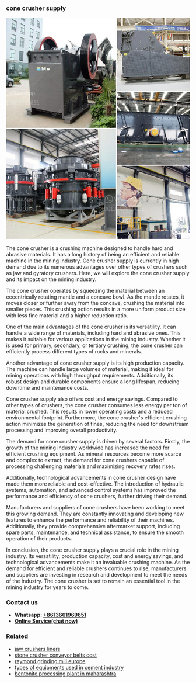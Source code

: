 <h3>cone crusher supply</h3><img src='1708309330.jpg' alt=''><p>The cone crusher is a crushing machine designed to handle hard and abrasive materials. It has a long history of being an efficient and reliable machine in the mining industry. Cone crusher supply is currently in high demand due to its numerous advantages over other types of crushers such as jaw and gyratory crushers. Here, we will explore the cone crusher supply and its impact on the mining industry.</p><p>The cone crusher operates by squeezing the material between an eccentrically rotating mantle and a concave bowl. As the mantle rotates, it moves closer or further away from the concave, crushing the material into smaller pieces. This crushing action results in a more uniform product size with less fine material and a higher reduction ratio.</p><p>One of the main advantages of the cone crusher is its versatility. It can handle a wide range of materials, including hard and abrasive ones. This makes it suitable for various applications in the mining industry. Whether it is used for primary, secondary, or tertiary crushing, the cone crusher can efficiently process different types of rocks and minerals.</p><p>Another advantage of cone crusher supply is its high production capacity. The machine can handle large volumes of material, making it ideal for mining operations with high throughput requirements. Additionally, its robust design and durable components ensure a long lifespan, reducing downtime and maintenance costs.</p><p>Cone crusher supply also offers cost and energy savings. Compared to other types of crushers, the cone crusher consumes less energy per ton of material crushed. This results in lower operating costs and a reduced environmental footprint. Furthermore, the cone crusher's efficient crushing action minimizes the generation of fines, reducing the need for downstream processing and improving overall productivity.</p><p>The demand for cone crusher supply is driven by several factors. Firstly, the growth of the mining industry worldwide has increased the need for efficient crushing equipment. As mineral resources become more scarce and complex to extract, the demand for cone crushers capable of processing challenging materials and maximizing recovery rates rises.</p><p>Additionally, technological advancements in cone crusher design have made them more reliable and cost-effective. The introduction of hydraulic systems, automation, and advanced control systems has improved the performance and efficiency of cone crushers, further driving their demand.</p><p>Manufacturers and suppliers of cone crushers have been working to meet this growing demand. They are constantly innovating and developing new features to enhance the performance and reliability of their machines. Additionally, they provide comprehensive aftermarket support, including spare parts, maintenance, and technical assistance, to ensure the smooth operation of their products.</p><p>In conclusion, the cone crusher supply plays a crucial role in the mining industry. Its versatility, production capacity, cost and energy savings, and technological advancements make it an invaluable crushing machine. As the demand for efficient and reliable crushers continues to rise, manufacturers and suppliers are investing in research and development to meet the needs of the industry. The cone crusher is set to remain an essential tool in the mining industry for years to come.</p><h3>Contact us</h3><ul><li><strong>Whatsapp:&nbsp;<a href="https://wa.me/8613661969651">+8613661969651</a></strong></li><li><a href="https://swt.shibang-china.com/?git&amp;zhl&amp;cone crusher supply"><strong>Online Service(chat now)</strong></a></li></ul><h3>Related</h3><ul><li><a href='jaw crushers liners.md'>jaw crushers liners</a></li><li><a href='stone crusher conveyor belts cost.md'>stone crusher conveyor belts cost</a></li><li><a href='raymond grinding mill europe.md'>raymond grinding mill europe</a></li><li><a href='types of equipments used in cement industry.md'>types of equipments used in cement industry</a></li><li><a href='bentonite processing plant in maharashtra.md'>bentonite processing plant in maharashtra</a></li></ul>